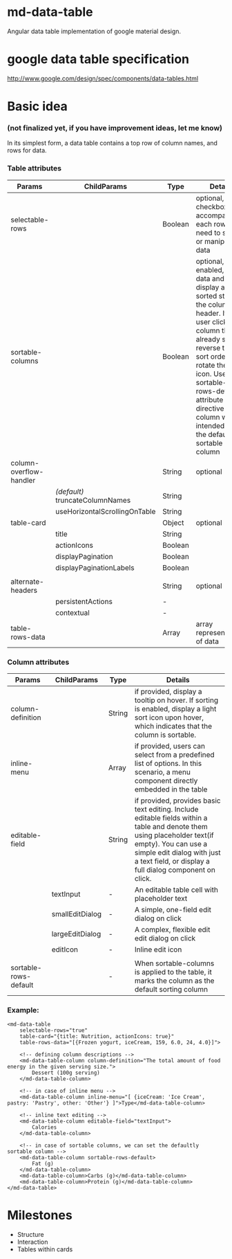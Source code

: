 # md-data-table
Angular data table implementation of google material design.

# google data table specification
http://www.google.com/design/spec/components/data-tables.html

# Basic idea 
### (not finalized yet, if you have improvement ideas, let me know)

In its simplest form, a data table contains a top row of column names, and rows for data.

### Table attributes

| Params                                         | ChildParams                     | Type          | Details       |
| ---------------------------------------------- | ------------------------------- | ------------- | ------------- |
| selectable-rows                                |                                 | Boolean       | optional, checkboxes accompany each row if need to select or manipulate data |
| sortable-columns                               |                                 | Boolean       | optional, if enabled, sort data and display a sorted state in the column header. If the user clicks on a column that is already sorted, reverse the sort order and rotate the sort icon. Use sortable-rows-default attribute directive on a column which intended to be the default sortable column |
| column-overflow-handler                        |                                 | String        | optional      |
|                                                | _(default)_ truncateColumnNames | String        |               |
|                                                | useHorizontalScrollingOnTable   | String        |               |
| table-card                                     |                                 | Object        | optional      |
|                                                | title                           | String        |               |
|                                                | actionIcons                     | Boolean       |               |
|                                                | displayPagination               | Boolean       |               |
|                                                | displayPaginationLabels         | Boolean       |               |
|                                                |                                 |               |               |
| alternate-headers                              |                                 | String        | optional      |
|                                                | persistentActions               | -             |               |
|                                                | contextual                      | -             |               |
| table-rows-data                                |                                 | Array         | array representations of data |


### Column attributes

| Params                                         | ChildParams        | Type          | Details         |
| ---------------------------------------------- | ------------------ | ------------- | --------------- |
| column-definition                              |                    | String        | if provided, display a tooltip on hover. If sorting is enabled, display a light sort icon upon hover, which indicates that the column is sortable. |
| inline-menu                                    |                    | Array         | if provided, users can select from a predefined list of options. In this scenario, a menu component directly embedded in the table |
| editable-field                                 |                    | String        | if provided, provides basic text editing. Include editable fields within a table and denote them using placeholder text(if empty). You can use a simple edit dialog with just a text field, or display a full dialog component on click. |
|                                                | textInput          | -             | An editable table cell with placeholder text |
|                                                | smallEditDialog    | -             | A simple, one-field edit dialog on click |
|                                                | largeEditDialog    | -             | A complex, flexible edit edit dialog on click |
|                                                | editIcon           | -             | Inline edit icon |
|                                                |                    |               |                  |
| sortable-rows-default                          |                    | -             | When sortable-columns is applied to the table, it marks the column as the default sorting column |


### Example:
    <md-data-table
        selectable-rows="true"
        table-card="{title: Nutrition, actionIcons: true}"
        table-rows-data="[{Frozen yogurt, iceCream, 159, 6.0, 24, 4.0}]">

        <!-- defining column descriptions -->
        <md-data-table-column column-definition="The total amount of food energy in the given serving size.">
            Dessert (100g serving)
        </md-data-table-column>

        <!-- in case of inline menu -->
        <md-data-table-column inline-menu="[ {iceCream: 'Ice Cream', pastry: 'Pastry', other: 'Other'} ]">Type</md-data-table-column>

        <!-- inline text editing -->
        <md-data-table-column editable-field="textInput">
            Calories
        </md-data-table-column>

        <!-- in case of sortable columns, we can set the defaultly sortable column -->
        <md-data-table-column sortable-rows-default>
            Fat (g)
        </md-data-table-column>
        <md-data-table-column>Carbs (g)</md-data-table-column>
        <md-data-table-column>Protein (g)</md-data-table-column>
    </md-data-table>


# Milestones
- Structure
- Interaction
- Tables within cards
